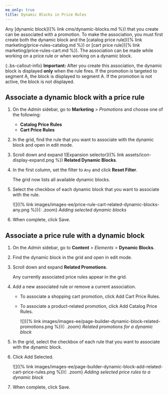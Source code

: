 ```yaml
---
ee_only: true
title: Dynamic Blocks in Price Rules
---
```


Any [dynamic block]({% link cms/dynamic-blocks.md %}) that you create can be associated with a promotion. To make the association, you must first create both the dynamic block and the [catalog price rule]({% link marketing/price-rules-catalog.md %}) or [cart price rule]({% link marketing/price-rules-cart.md %}). The association can be made while working on a price rule or when working on a dynamic block.

{:.bs-callout-info}
**Important:** After you create this association, the dynamic block is displayed **only** when the rule fires. If the promotion is targeted to segment A, the block is displayed to segment A. If the promotion is not active, the block is not displayed.

## Associate a dynamic block with a price rule

1. On the _Admin_ sidebar, go to **Marketing** > _Promotions_ and choose one of the following:

   - **Catalog Price Rules**
   - **Cart Price Rules**

1. In the grid, find the rule that you want to associate with the dynamic block and open in edit mode.

1. Scroll down and expand ![Expansion selector]({% link assets/icon-display-expand.png %}) **Related Dynamic Blocks**.

1. In the first column, set the filter to `Any` and click **Reset Filter**.

   The grid now lists all available dynamic blocks.

1. Select the checkbox of each dynamic block that you want to associate with the rule.

   ![]({% link images/images-ee/price-rule-cart-related-dynamic-blocks-any.png %}){: .zoom}
   _Adding selected dynamic blocks_

1. When complete, click <span class="btn">Save</span>.

## Associate a price rule with a dynamic block

1. On the _Admin_ sidebar, go to **Content** > _Elements_ > **Dynamic Blocks**.

1. Find the dynamic block in the grid and open in edit mode.

1. Scroll down and expand **Related Promotions**.

   Any currently associated price rules appear in the grid.

1. Add a new associated rule or remove a current association.

   - To associate a shopping cart promotion, click <span class="btn">Add Cart Price Rules</span>.

   - To associate a product-related promotion, click <span class="btn">Add Catalog Price Rules</span>.

      ![]({% link images/images-ee/page-builder-dynamic-block-related-promotions.png %}){: .zoom}
      _Related promotions for a dynamic block_

1. In the grid, select the checkbox of each rule that you want to associate with the dynamic block.

1. Click <span class="btn">Add Selected</span>.

   ![]({% link images/images-ee/page-builder-dynamic-block-add-related-cart-price-rules.png %}){: .zoom}
   _Adding selected price rules to a dynamic block_

1. When complete, click <span class="btn">Save</span>.

